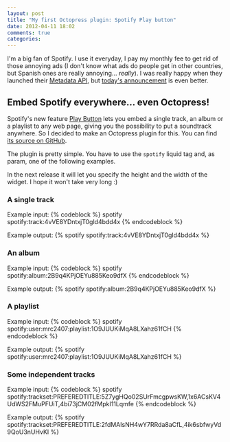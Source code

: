 ```yaml
---
layout: post
title: "My first Octopress plugin: Spotify Play button"
date: 2012-04-11 18:02
comments: true
categories: 
---
```


I'm a big fan of Spotify. I use it everyday, I pay my monthly fee to get rid of
those annoying ads (I don't know what ads do people get in other countries, but
Spanish ones are really annoying... *really*). I was really happy when they
launched their [Metadata API][metadata-api], but [today's
announcement][play-blogpost] is even better.

## Embed Spotify everywhere... even Octopress!

Spotify's new feature [Play Button][play-button] lets you embed a single track,
an album or a playlist to any web page, giving you the possibility to put a
soundtrack anywhere. So I decided to make an Octopress plugin for this. You can
find [its source on GitHub][spotify-play-repo].

The plugin is pretty simple. You have to use the `spotify` liquid tag and, as
param, one of the following examples. 

In the next release it will let you specify the height and the width of the
widget. I hope it won't take very long :)

### A single track
Example input:
{% codeblock %}
spotify spotify:track:4vVE8YDntxjT0gld4bdd4x
{% endcodeblock %}

Example output:
{% spotify spotify:track:4vVE8YDntxjT0gld4bdd4x %}

### An album
Example input:
{% codeblock %}
spotify spotify:album:2B9q4KPjOEYu885Keo9dfX
{% endcodeblock %}

Example output:
{% spotify spotify:album:2B9q4KPjOEYu885Keo9dfX %}

### A playlist
Example input:
{% codeblock %}
spotify spotify:user:mrc2407:playlist:1O9JUUKiMqA8LXahz61fCH
{% endcodeblock %}

Example output:
{% spotify spotify:user:mrc2407:playlist:1O9JUUKiMqA8LXahz61fCH %}

### Some independent tracks
Example input:
{% codeblock %}
spotify spotify:trackset:PREFEREDTITLE:5Z7ygHQo02SUrFmcgpwsKW,1x6ACsKV4UdWS2FMuPFUiT,4bi73jCM02fMpkI11Lqmfe
{% endcodeblock %}

Example output:
{% spotify spotify:trackset:PREFEREDTITLE:2fdMAIsNH4wY7RRda8aCfL,4ik6sbfwyVd9QoU3nUHvKI %}

[metadata-api]: https://developer.spotify.com/technologies/web-api/
[play-blogpost]: http://www.spotify.com/se/blog/archives/2012/04/11/introducing-the-spotify-play-button/
[play-button]: https://developer.spotify.com/technologies/spotify-play-button/
[spotify-play-repo]: https://github.com/mrcasals/spotify_play_plugin
